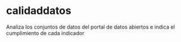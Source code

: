 # calidaddatos
Analiza los conjuntos de datos del portal de datos abiertos e indica el cumplimiento de cada indicador
